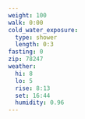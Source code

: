 ```yaml
---
weight: 100
walk: 0:00
cold_water_exposure:
  type: shower
  length: 0:3
fasting: 0
zip: 78247
weather:
  hi: 8
  lo: 5
  rise: 8:13
  set: 16:44
  humidity: 0.96
---
```


